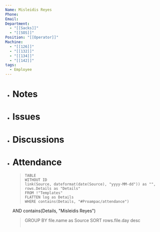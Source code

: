 ```yaml
---
Name: Misleidis Reyes
Phone: 
Email: 
Department:
  - "[[Sacks]]"
  - "[[SOS]]"
Position: "[[Operator]]"
Machine:
  - "[[126]]"
  - "[[132]]"
  - "[[134]]"
  - "[[142]]"
tags:
  - Employee
---
```

- # Notes
- # Issues
- # Discussions
- # Attendance
  
  > ```dataview
  > TABLE
  > WITHOUT ID
  > link(Source, dateformat(date(Source), "yyyy-MM-dd")) as "",
  > rows.Details as "Details"
  > FROM !"Templates"
  > FLATTEN log as Details
  > WHERE contains(Details, "#Proampac/attendance")
   AND contains(Details, "Misleidis Reyes")
  > GROUP BY file.name as Source
  > SORT rows.file.day desc
  > ```
